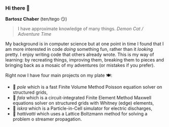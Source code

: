 ### Hi there 👋
**Bartosz Chaber** (ten/tego 😏)

> I have approximate knowledge of many things.
_Demon Cat / Adventure Time_

My background is in computer science but at one point in time I found that I am more interested in code *doing* something fun, rather than it *looking* pretty.
I enjoy writing code that others already wrote. This is my way of learning: by recreating things, improving them, breaking them to pieces and bringing back as a mosaic of my adventures (or mistakes if you prefer).

Right now I have four main projects on my plate 🍽️:
- 👷 *pole* which is a fast Finite Volume Method Poisson equation solver on structured grids,
- 👷 *fala* which is a circuit-integrated Finite Element Method Maxwell equations solver on structured grids with Whitney (edge) elements,
- 👷 *iskra* which is a Particle-in-Cell simulator for electric discharges,
- 👷 *hattivatti* which uses a Lattice Boltzmann method for solving a problem o streamer propagation.

<!--
**bchaber/bchaber** is a ✨ _special_ ✨ repository because its `README.md` (this file) appears on your GitHub profile.

Here are some ideas to get you started:

- 🔭 I’m currently working on ...
- 🌱 I’m currently learning ...
- 👯 I’m looking to collaborate on ...
- 🤔 I’m looking for help with ...
- 💬 Ask me about ...
- 📫 How to reach me: ...
- 😄 Pronouns: ...
- ⚡ Fun fact: ...
👷
-->
